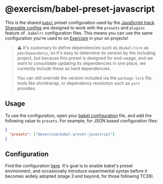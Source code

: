 # @exercism/babel-preset-javascript

This is the shared [`babel`][web-babel] preset configuration used by the [JavaScript track][git-javascript]. [Shareable configs][web-shareable-configs] are designed to work with the `presets` and `plugins` feature of `.babelrc` configuration files. This means you can use the same configuration you're used to on [Exercism][web-exercism] in your on projects!

> ⚠ It's customary to define dependencies such as `@babel/core` as _`peerDependency`_, so it's easy to determine its version by the including project, but because this preset is designed for end-usage, and we want to consolidate updating its dependencies in one place, we currently include these as hard dependencies.
>
> You can still override the version included via the `package-lock` file, tools like shrinkwrap, or dependency resolution such as `yarn` provides.

## Usage

To use the configuration, open your [babel configuration][web-babel-configuration] file, and add the following value to `presets`. For example, for JSON based configuration files:

```json
{
  "presets": ["@exercism/babel-preset-javascript"]
}
```

## Configuration

Find the configuration [here](index.js). It's goal is to enable babel's preset environment, and occasionally introduce experimental syntax before it becomes widely adopted (stage 3 and beyond, for those following TC39).

[git-javascript]: https://github.com/exercism/javascript
[web-babel]: https://babeljs.io
[web-babel-configuration]: https://babeljs.io/docs/en/config-files
[web-exercism]: https://exercism.org
[web-shareable-configs]: https://babeljs.io/docs/en/presets
